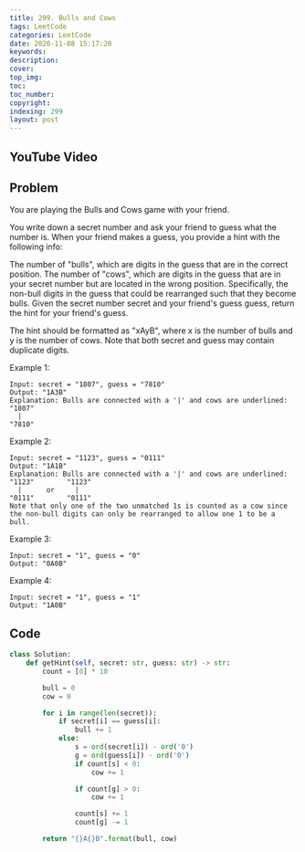 ```yaml
---
title: 299. Bulls and Cows
tags: LeetCode
categories: LeetCode
date: 2020-11-08 15:17:20
keywords:
description:
cover:
top_img:
toc:
toc_number:
copyright:
indexing: 299
layout: post
---
```


## YouTube Video

## Problem

You are playing the Bulls and Cows game with your friend.

You write down a secret number and ask your friend to guess what the number is. When your friend makes a guess, you provide a hint with the following info:

The number of "bulls", which are digits in the guess that are in the correct position.
The number of "cows", which are digits in the guess that are in your secret number but are located in the wrong position. Specifically, the non-bull digits in the guess that could be rearranged such that they become bulls.
Given the secret number secret and your friend's guess guess, return the hint for your friend's guess.

The hint should be formatted as "xAyB", where x is the number of bulls and y is the number of cows. Note that both secret and guess may contain duplicate digits.

Example 1:

```
Input: secret = "1807", guess = "7810"
Output: "1A3B"
Explanation: Bulls are connected with a '|' and cows are underlined:
"1807"
  |
"7810"
```

Example 2:

```
Input: secret = "1123", guess = "0111"
Output: "1A1B"
Explanation: Bulls are connected with a '|' and cows are underlined:
"1123"        "1123"
  |      or     |
"0111"        "0111"
Note that only one of the two unmatched 1s is counted as a cow since the non-bull digits can only be rearranged to allow one 1 to be a bull.
```

Example 3:

```
Input: secret = "1", guess = "0"
Output: "0A0B"
```

Example 4:

```
Input: secret = "1", guess = "1"
Output: "1A0B"
```

## Code

```python
class Solution:
    def getHint(self, secret: str, guess: str) -> str:
        count = [0] * 10

        bull = 0
        cow = 0

        for i in range(len(secret)):
            if secret[i] == guess[i]:
                bull += 1
            else:
                s = ord(secret[i]) - ord('0')
                g = ord(guess[i]) - ord('0')
                if count[s] < 0:
                    cow += 1

                if count[g] > 0:
                    cow += 1

                count[s] += 1
                count[g] -= 1

        return "{}A{}B".format(bull, cow)
```
